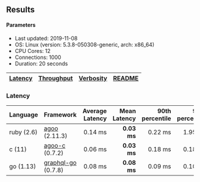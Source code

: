 ## Results

<!-- Result from here -->

#### Parameters
- Last updated: 2019-11-08
- OS: Linux (version: 5.3.8-050308-generic, arch: x86_64)
- CPU Cores: 12
- Connections: 1000
- Duration: 20 seconds

| [Latency](latency.md) | [Throughput](rates.md) | [Verbosity](verbosity.md) | [README](README.md) |
| --------------------- | --------------------------- | ------------------------- | ------------------- |

### Latency
| Language | Framework | Average Latency | Mean Latency | 90th percentile | 99th percentile | Standard Deviation | Req/sec | Verbosity |
| ------------------ | ---------------------- | ---------------:| ------------:| ---------------:| -----------------:| ------------------:| ------:| ------:|
| ruby (2.6) | [agoo](github.com/ohler55/agoo) (2.11.3) | 0.14 ms | **0.03 ms** | 0.22 ms | 1.95 ms | 0.38 | 167766 | 107 |
| c (11) | [agoo-c](github.com/ohler55/agoo-c) (0.7.2) | 0.06 ms | **0.03 ms** | 0.18 ms | 0.18 ms | 0.08 | 436071 | 345 |
| go (1.13) | [graphql-go](https://github.com/graphql-go/graphql) (0.7.8) | 0.08 ms | **0.08 ms** | 0.09 ms | 0.10 ms | 0.03 | 30833 | 392 |
<!-- Result till here -->
